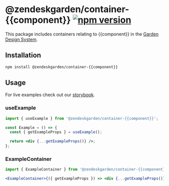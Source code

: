 # @zendeskgarden/container-{{component}} [![npm version](https://img.shields.io/npm/v/@zendeskgarden/container-{{component}}.svg?style=flat-square)](https://www.npmjs.com/package/@zendeskgarden/container-{{component}})

This package includes containers relating to {{component}} in the
[Garden Design System](https://zendeskgarden.github.io/).

## Installation

```sh
npm install @zendeskgarden/container-{{component}}
```

## Usage

For live examples check out our [storybook](https://zendeskgarden.github.io/react-containers).

### useExample

```jsx static
import { useExample } from '@zendeskgarden/container-{{component}}';

const Example = () => {
  const { getExampleProps } = useExample();

  return <div {...getExampleProps()} />;
};
```

### ExampleContainer

```jsx static
import { ExampleContainer } from '@zendeskgarden/container-{{component}}';

<ExampleContainer>{({ getExampleProps }) => <div {...getExampleProps()} />}</ExampleContainer>;
```

<!--
  TODO:

  * [ ] Add {{component}} to root README table.
  * [ ] Add {{component}} stories.js.
  * [ ] Add {{component}} to demo `index.html`.
  * [ ] Delete this comment block.
-->
